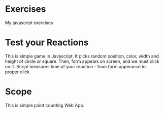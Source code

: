 # Exercises
My javascript exercises
# Test your Reactions
This is simple game in Javascript. It picks random position, color, width and height of circle or square. Then, form appears on screen, and we must click on it. Script measures time of your reaction - from form apperance to proper click.
# Scope 
This is simple point counting Web App.
